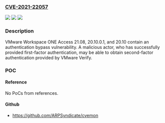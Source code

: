 ### [CVE-2021-22057](https://cve.mitre.org/cgi-bin/cvename.cgi?name=CVE-2021-22057)
![](https://img.shields.io/static/v1?label=Product&message=VMware%20Workspace%20ONE%20Access&color=blue)
![](https://img.shields.io/static/v1?label=Version&message=n%2Fa&color=blue)
![](https://img.shields.io/static/v1?label=Vulnerability&message=VMware%20Workspace%20Access%20Authentication%20bypass%20vulnerability&color=brighgreen)

### Description

VMware Workspace ONE Access 21.08, 20.10.0.1, and 20.10 contain an authentication bypass vulnerability. A malicious actor, who has successfully provided first-factor authentication, may be able to obtain second-factor authentication provided by VMware Verify.

### POC

#### Reference
No PoCs from references.

#### Github
- https://github.com/ARPSyndicate/cvemon

